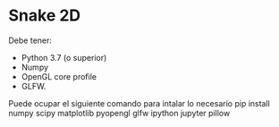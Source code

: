 # Snake 2D

Debe tener:
- Python 3.7 (o superior) 
- Numpy 
- OpenGL core profile 
- GLFW.

Puede ocupar el siguiente comando para intalar lo necesario
 pip install numpy scipy matplotlib pyopengl glfw ipython jupyter pillow

